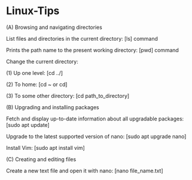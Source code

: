 # Linux-Tips 

(A) Browsing and navigating directories

List files and directories in the current directory: [ls] command

Prints the path name to the present working directory: [pwd] command 

Change the current directory:

(1) Up one level: [cd ../]

(2) To home: [cd ~ or cd]

(3) To some other directory: [cd path_to_directory]

(B) Upgrading and installing packages

Fetch and display up-to-date information about all upgradable packages: [sudo apt update]

Upgrade to the latest supported version of nano: [sudo apt upgrade nano]

Install Vim: [sudo apt install vim] 

(C) Creating and editing files

Create a new text file and open it with nano: [nano file_name.txt]
